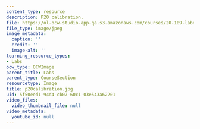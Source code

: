 ```yaml
---
content_type: resource
description: P20 calibration.
file: https://ol-ocw-studio-app-qa.s3.amazonaws.com/courses/20-109-laboratory-fundamentals-in-biological-engineering-fall-2007/5f50eed194d4cb0760c103e543a62201_p20calibration.jpg
file_type: image/jpeg
image_metadata:
  caption: ''
  credit: ''
  image-alt: ''
learning_resource_types:
- Labs
ocw_type: OCWImage
parent_title: Labs
parent_type: CourseSection
resourcetype: Image
title: p20calibration.jpg
uid: 5f50eed1-94d4-cb07-60c1-03e543a62201
video_files:
  video_thumbnail_file: null
video_metadata:
  youtube_id: null
---
```

